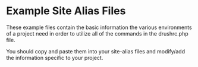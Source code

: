 # Example Site Alias Files

These example files contain the basic information the various environments of a project need in order to utilize all of the commands in the drushrc.php file.

You should copy and paste them into your site-alias files and modify/add the information specific to your project.
